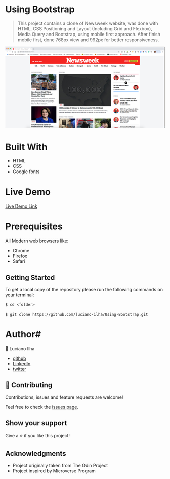 # Using Bootstrap

> This project contains a clone of Newsweek website, was done with HTML, CSS Positioning and Layout (Including Grid and Flexbox), Media Query and Bootstrap, using mobile first approach. After finish mobile first, done 768px view and 992px for better responsiveness.


![Screenshot](assets/using-bootstrap-screenshot.png)

# Built With #

- HTML
- CSS
- Google fonts
 
# Live Demo #
[Live Demo Link](https://vigorous-sinoussi-2475e2.netlify.app/)
 
# Prerequisites #
All Modern web browsers like:
- Chrome 
- Firefox
- Safari


## Getting Started

To get a local copy of the repository please run the following commands on your terminal:

```
$ cd <folder>
```

```
$ git clone https://github.com/luciano-ilha/Using-Bootstrap.git
```



# Author# 

👤 Luciano Ilha

 - [github](https://github.com/luciano-ilha)
 - [LinkedIn](https://www.linkedin.com/in/luciano-ilha-carbonell-188115a0/)
 - [twitter](https://twitter.com/CarbonellIlha) 


## 🤝 Contributing

Contributions, issues and feature requests are welcome!

Feel free to check the [issues page](https://github.com/luciano-ilha/Using-Bootstrap/issues).

## Show your support

Give a ⭐️ if you like this project!

## Acknowledgments

- Project originally taken from The Odin Project
- Project inspired by Microverse Program
